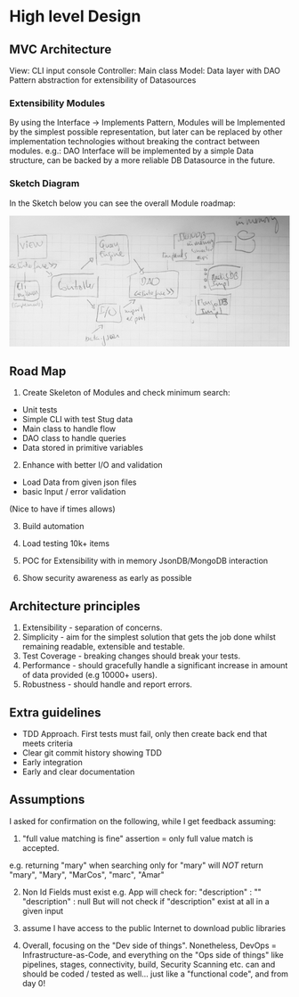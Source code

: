 # High level Design

## MVC Architecture

View: CLI input console
Controller: Main class
Model: Data layer with DAO Pattern abstraction for extensibility of Datasources

### Extensibility Modules

By using the Interface -> Implements Pattern, Modules will be Implemented by the simplest possible representation, but later can be replaced by other implementation technologies without breaking the contract between modules. e.g.:
DAO Interface will be implemented by a simple Data structure, can be backed by a more reliable DB Datasource in the future.

### Sketch Diagram

In the Sketch below you can see the overall Module roadmap:

![Alt Module diagram](arch-sketch.png?raw=true "Module diagram")

## Road Map

1. Create Skeleton of Modules and check minimum search:
- Unit tests
- Simple CLI with test Stug data
- Main class to handle flow
- DAO class to handle queries
- Data stored in primitive variables 

2. Enhance with better I/O and validation
- Load Data from given json files
- basic Input / error validation

(Nice to have if times allows)

3. Build automation

4. Load testing 10k+ items

5. POC for Extensibility with in memory JsonDB/MongoDB interaction

6. Show security awareness as early as possible


## Architecture principles

1. Extensibility - separation of concerns.
2. Simplicity - aim for the simplest solution that gets the job done whilst remaining readable, extensible and testable.
3. Test Coverage - breaking changes should break your tests.
4. Performance - should gracefully handle a significant increase in amount of data provided (e.g 10000+ users).
5. Robustness - should handle and report errors.

## Extra guidelines

* TDD Approach. First tests must fail, only then create back end that meets criteria
* Clear git commit history showing TDD 
* Early integration
* Early and clear documentation

## Assumptions

I asked for confirmation on the following, while I get feedback assuming:

1. "full value matching is fine" assertion =  only full value match is accepted.

e.g. returning "mary" when searching only for "mary" 
will *NOT* return "mary", "Mary", "MarCos", "marc", "Amar" 

2. Non Id Fields must exist
e.g. App will check for:
"description" : ""
"description" : null
But will not check if "description" exist at all in a given input

3. assume I have access to the public Internet to download public libraries

4. Overall, focusing on  the "Dev side of things". 
Nonetheless, DevOps = Infrastructure-as-Code, and everything on the "Ops side of things"
like pipelines, stages, connectivity, build, Security Scanning etc. can and should be coded / tested as well... just like a "functional code", and from day 0!